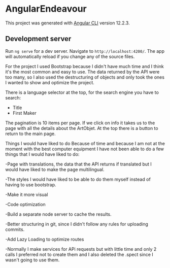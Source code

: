 # AngularEndeavour

This project was generated with [Angular CLI](https://github.com/angular/angular-cli) version 12.2.3.

## Development server

Run `ng serve` for a dev server. Navigate to `http://localhost:4200/`. The app will automatically reload if you change any of the source files.

For the project I used Bootstrap because I didn't have much time and I think it's the most common and easy to use.
The data returned by the API were too many, so I also used the destructuring of objects and only took the ones I wanted to show and optimize the project.


There is a language selector at the top, for the search engine you have to search:
- Title
- First Maker 

The pagination is 10 items per page.
If we click on info it takes us to the page with all the details about the ArtObjet.
At the top there is a button to return to the main page. 



Things I would have liked to do
Because of time and because I am not at the moment with the best computer equipment I have not been able to do a few things that I would have liked to do:

-Page with translations, the data that the API returns if translated but I would have liked to make the page multilingual.

-The styles I would have liked to be able to do them myself instead of having to use bootstrap.

-Make it more visual

-Code optimization

-Build a separate node server to cache the results.

-Better structuring in git, since I didn't follow any rules for uploading commits. 

-Add Lazy Loading to optimize routes

-Normally I make services for APi requests but with little time and only 2 calls I preferred not to create them and I also deleted the .spect since I wasn't going to use them. 

